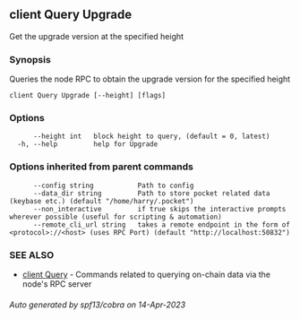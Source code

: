## client Query Upgrade

Get the upgrade version at the specified height

### Synopsis

Queries the node RPC to obtain the upgrade version for the specified height

```
client Query Upgrade [--height] [flags]
```

### Options

```
      --height int   block height to query, (default = 0, latest)
  -h, --help         help for Upgrade
```

### Options inherited from parent commands

```
      --config string           Path to config
      --data_dir string         Path to store pocket related data (keybase etc.) (default "/home/harry/.pocket")
      --non_interactive         if true skips the interactive prompts wherever possible (useful for scripting & automation)
      --remote_cli_url string   takes a remote endpoint in the form of <protocol>://<host> (uses RPC Port) (default "http://localhost:50832")
```

### SEE ALSO

* [client Query](client_Query.md)	 - Commands related to querying on-chain data via the node's RPC server

###### Auto generated by spf13/cobra on 14-Apr-2023
